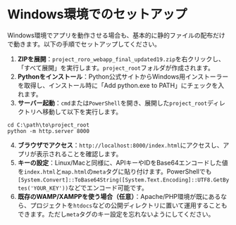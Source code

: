 # Windows環境でのセットアップ

Windows環境でアプリを動作させる場合も、基本的に静的ファイルの配布だけで動きます。以下の手順でセットアップしてください。

1. **ZIPを展開**：`project_roro_webapp_final_updated19.zip`を右クリックし、「すべて展開」を実行します。`project_root`フォルダが作成されます。
2. **Pythonをインストール**：Python公式サイトからWindows用インストーラーを取得し、インストール時に「Add python.exe to PATH」にチェックを入れます。
3. **サーバー起動**：`cmd`または`PowerShell`を開き、展開した`project_root`ディレクトリへ移動して以下を実行します。

```
cd C:\path\to\project_root
python -m http.server 8000
```

4. **ブラウザでアクセス**：`http://localhost:8000/index.html`にアクセスし、アプリが表示されることを確認します。
5. **キーの設定**：Linux/Macと同様に、APIキーやIDをBase64エンコードした値を`index.html`と`map.html`の`meta`タグに貼り付けます。PowerShellでも`[System.Convert]::ToBase64String([System.Text.Encoding]::UTF8.GetBytes('YOUR_KEY'))`などでエンコード可能です。
6. **既存のWAMP/XAMPPを使う場合（任意）**：Apache/PHP環境が既にあるなら、プロジェクトを`htdocs`などの公開ディレクトリに置いて運用することもできます。ただし`meta`タグのキー設定を忘れないようにしてください。

